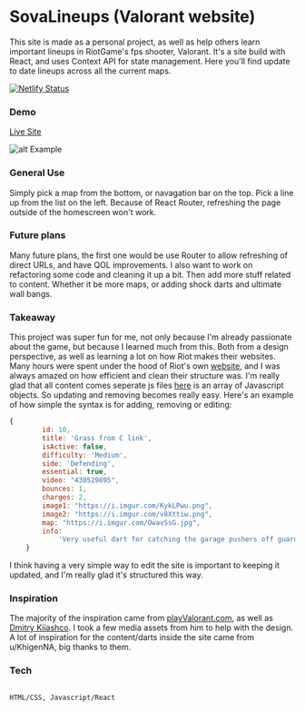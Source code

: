 # SovaLineups (Valorant website)



This site is made as a personal project, as well as help others learn important lineups in RiotGame's fps shooter, Valorant. It's a site build with React, and uses Context API for state management. Here you'll find update to date lineups across all the current maps. 


[![Netlify Status](https://api.netlify.com/api/v1/badges/3136dde7-1155-401a-83a5-19da2c14294f/deploy-status)](https://app.netlify.com/sites/sovalineups/deploys)
### Demo



[Live Site](https://sovalineups.com/)

![alt Example](https://i.imgur.com/KFe5cFW.png)

### General Use



Simply pick a map from the bottom, or navagation bar on the top. Pick a line up from the list on the left. Because of React Router, refreshing the page outside of the homescreen won't work. 



### Future plans



Many future plans, the first one would be use Router to allow refreshing of direct URLs, and have QOL improvements. I also want to work on refactoring some code and cleaning it up a bit. Then add more stuff related to content. Whether it be more maps, or adding shock darts and ultimate wall bangs.



### Takeaway



This project was super fun for me, not only because I'm already passionate about the game, but because I learned much from this. Both from a design perspective, as well as learning a lot on how Riot makes their websites. Many hours were spent under the hood of Riot's own [website](https://playvalorant.com/en-us/), and I was always amazed on how efficient and clean their structure was. I'm really glad that all content comes seperate js files [here](https://github.com/brandonjoe/ValorantApp/tree/master/src/Data) is an array of Javascript objects. So updating and removing becomes really easy. 
Here's an example of how simple the syntax is for adding, removing or editing: 
```javascript
{
		id: 10,
		title: 'Grass from C link',
		isActive: false,
		difficulty: 'Medium',
		side: 'Defending',
		essential: true,
		video: "430529895",
		bounces: 1,
		charges: 2,
		image1: "https://i.imgur.com/KykLPwu.png",
		image2: "https://i.imgur.com/v8Xttiw.png",
		map: "https://i.imgur.com/OwavSsG.jpg",
		info:
			'Very useful dart for catching the garage pushers off guard, while also holding courtyard for your mid player. It reveals a lot of grass, while also potentially revealing into their spawn. Move along the back wall until you see a small opening where you see the wall at mid. Aim very slightly above the shadow. Careful for the tiny red on the map, but this arrow lands so fast, it should get a pulse off before they move. '
	}

```
I think having a very simple way to edit the site is important to keeping it updated, and I'm really glad it's structured this way. 


### Inspiration

The majority of the inspiration came from [playValorant.com](https://playvalorant.com/en-us/), as well as [Dmitry Kiiashco](https://dribbble.com/UnEpicKid). I took a few media assets from him to help with the design. A lot of inspiration for the content/darts inside the site came from u/KhigenNA, big thanks to them. 

### Tech 



```

HTML/CSS, Javascript/React

```
